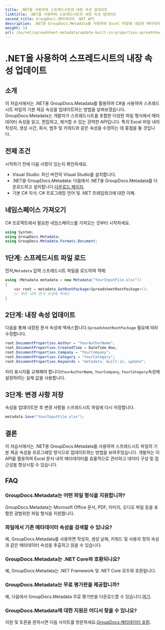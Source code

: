 ```yaml
---
title: .NET을 사용하여 스프레드시트의 내장 속성 업데이트
linktitle: .NET을 사용하여 스프레드시트의 내장 속성 업데이트
second_title: GroupDocs.메타데이터 .NET API
description: .NET용 GroupDocs.Metadata를 사용하여 Excel 파일에 내장된 메타데이터 속성을 업데이트하는 방법을 알아보세요. C#을 사용하여 작성자, 생성 시간, 회사 등을 수정하세요.
weight: 14
url: /ko/net/spreadsheet-metadata/update-built-in-properties-spreadsheets/
---
```


# .NET을 사용하여 스프레드시트의 내장 속성 업데이트

## 소개
이 자습서에서는 .NET용 GroupDocs.Metadata를 활용하여 C#을 사용하여 스프레드시트 파일의 기본 제공 속성을 업데이트하는 방법을 살펴보겠습니다. GroupDocs.Metadata는 개발자가 스프레드시트를 포함한 다양한 파일 형식에서 메타데이터 속성을 읽고, 편집하고, 제거할 수 있는 강력한 API입니다. 특히 Excel 파일 내의 작성자, 생성 시간, 회사, 범주 및 키워드와 같은 속성을 수정하는 데 중점을 둘 것입니다.
## 전제 조건
시작하기 전에 다음 사항이 있는지 확인하세요.
- Visual Studio: 최신 버전의 Visual Studio를 설치합니다.
-  .NET용 GroupDocs.Metadata: 다음에서 .NET용 GroupDocs.Metadata를 다운로드하고 설치합니다.[다운로드 페이지](https://releases.groupdocs.com/metadata/net/).
- 기본 C# 지식: C# 프로그래밍 언어 및 .NET 프레임워크에 대한 이해.

## 네임스페이스 가져오기
C# 프로젝트에서 필요한 네임스페이스를 가져오는 것부터 시작하세요.
```csharp
using System;
using GroupDocs.Metadata;
using GroupDocs.Metadata.Formats.Document;
```
## 1단계: 스프레드시트 파일 로드
 먼저,`Metadata` 입력 스프레드시트 파일을 로드하여 객체:
```csharp
using (Metadata metadata = new Metadata("YourInputFile.xlsx"))
{
    var root = metadata.GetRootPackage<SpreadsheetRootPackage>();
    // 루트 내의 문서 속성에 액세스
}
```
## 2단계: 내장 속성 업데이트
 다음을 통해 내장된 문서 속성에 액세스합니다.`SpreadsheetRootPackage` 필요에 따라 수정합니다.
```csharp
root.DocumentProperties.Author = "YourAuthorName";
root.DocumentProperties.CreatedTime = DateTime.Now;
root.DocumentProperties.Company = "YourCompany";
root.DocumentProperties.Category = "YourCategory";
root.DocumentProperties.Keywords = "metadata, built-in, update";
```
자리 표시자를 교체해야 합니다(`YourAuthorName`, `YourCompany`, `YourCategory`속성에 설정하려는 실제 값을 사용합니다.
## 3단계: 변경 사항 저장
속성을 업데이트한 후 변경 사항을 스프레드시트 파일에 다시 저장합니다.
```csharp
metadata.Save("YourInputFile.xlsx");
```

## 결론
이 자습서에서는 .NET용 GroupDocs.Metadata를 사용하여 스프레드시트 파일의 기본 제공 속성을 프로그래밍 방식으로 업데이트하는 방법을 보여주었습니다. 개발자는 이 API를 활용하여 Excel 문서 내의 메타데이터를 효율적으로 관리하고 데이터 구성 및 접근성을 향상시킬 수 있습니다.

## FAQ
### GroupDocs.Metadata는 어떤 파일 형식을 지원합니까?
GroupDocs.Metadata는 Microsoft Office 문서, PDF, 이미지, 오디오 파일 등을 포함한 광범위한 파일 형식을 지원합니다.
### 파일에서 기존 메타데이터 속성을 검색할 수 있나요?
예, GroupDocs.Metadata를 사용하면 작성자, 생성 날짜, 키워드 및 사용자 정의 속성과 같은 메타데이터 속성을 추출하고 읽을 수 있습니다.
### GroupDocs.Metadata는 .NET Core와 호환되나요?
예, GroupDocs.Metadata는 .NET Framework 및 .NET Core 모두와 호환됩니다.
### GroupDocs.Metadata는 무료 평가판을 제공합니까?
 예, 다음에서 GroupDocs.Metadata 무료 평가판을 다운로드할 수 있습니다.[여기](https://releases.groupdocs.com/).
### GroupDocs.Metadata에 대한 지원은 어디서 찾을 수 있나요?
 지원 및 토론을 원하시면 다음 사이트를 방문하세요.[GroupDocs.메타데이터 포럼](https://forum.groupdocs.com/c/metadata/14).